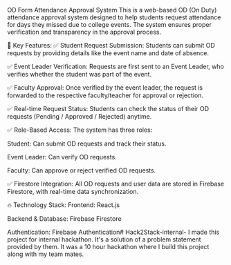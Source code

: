 OD Form Attendance Approval System
This is a web-based OD (On Duty) attendance approval system designed to help students request attendance for days they missed due to college events. The system ensures proper verification and transparency in the approval process.

🚀 Key Features:
✅ Student Request Submission:
Students can submit OD requests by providing details like the event name and date of absence.

✅ Event Leader Verification:
Requests are first sent to an Event Leader, who verifies whether the student was part of the event.

✅ Faculty Approval:
Once verified by the event leader, the request is forwarded to the respective faculty/teacher for approval or rejection.

✅ Real-time Request Status:
Students can check the status of their OD requests (Pending / Approved / Rejected) anytime.

✅ Role-Based Access:
The system has three roles:

Student: Can submit OD requests and track their status.

Event Leader: Can verify OD requests.

Faculty: Can approve or reject verified OD requests.

✅ Firestore Integration:
All OD requests and user data are stored in Firebase Firestore, with real-time data synchronization.

🔥 Technology Stack:
Frontend: React.js

Backend & Database: Firebase Firestore

Authentication: Firebase Authentication# Hack2Stack-internal-
I made this project for internal hackathon. It's a solution of a problem statement provided by them. It was a 10 hour hackathon where I build this project along with my team mates.
